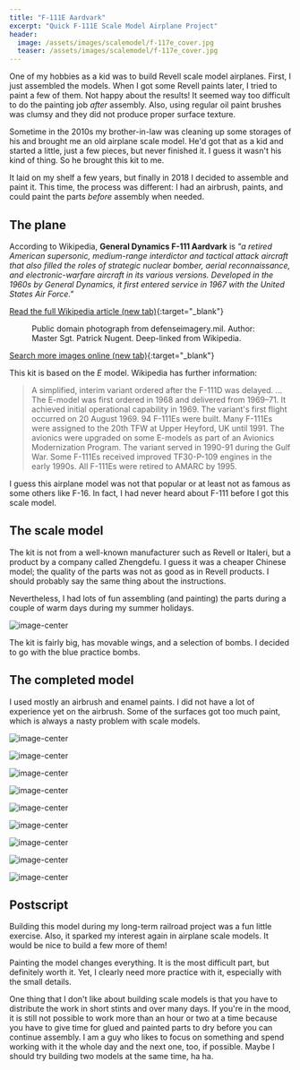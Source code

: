 ```yaml
---
title: "F-111E Aardvark"
excerpt: "Quick F-111E Scale Model Airplane Project"
header:
  image: /assets/images/scalemodel/f-117e_cover.jpg
  teaser: /assets/images/scalemodel/f-117e_cover.jpg
---
```


One of my hobbies as a kid was to build Revell scale model airplanes. First, I just assembled the models. When I got some Revell paints later, I tried to paint a few of them. Not happy about the results! It seemed way too difficult to do the painting job *after* assembly. Also, using regular oil paint brushes was clumsy and they did not produce proper surface texture.

Sometime in the 2010s my brother-in-law was cleaning up some storages of his and brought me an old airplane scale model. He'd got that as a kid and started a little, just a few pieces, but never finished it. I guess it wasn't his kind of thing. So he brought this kit to me. 

It laid on my shelf a few years, but finally in 2018 I decided to assemble and paint it. This time, the process was different: I had an airbrush, paints, and could paint the parts *before* assembly when needed.

## The plane

According to Wikipedia, **General Dynamics F-111 Aardvark** is *"a retired American supersonic, medium-range interdictor and tactical attack aircraft that also filled the roles of strategic nuclear bomber, aerial reconnaissance, and electronic-warfare aircraft in its various versions. Developed in the 1960s by General Dynamics, it first entered service in 1967 with the United States Air Force."* 

[Read the full Wikipedia article (new tab)](https://en.wikipedia.org/wiki/General_Dynamics_F-111_Aardvark){:target="_blank"}

<figure class="align-center">
  <img src="https://upload.wikimedia.org/wikipedia/commons/2/21/An_air-to-air_left_front_view_of_an_F-111_aircraft_during_a_refueling_mission_over_the_North_Sea_DF-ST-89-03609.jpg" alt="">
  <figcaption>Public domain photograph from defenseimagery.mil. Author: Master Sgt. Patrick Nugent. Deep-linked from Wikipedia.</figcaption>
</figure>

[Search more images online (new tab)](https://www.google.com/search?q=f-111e&tbm=isch){:target="_blank"}

This kit is based on the *E* model. Wikipedia has further information:

> A simplified, interim variant ordered after the F-111D was delayed. ... The E-model was first ordered in 1968 and delivered from 1969–71. It achieved initial operational capability in 1969. The variant's first flight occurred on 20 August 1969. 94 F-111Es were built. Many F-111Es were assigned to the 20th TFW at Upper Heyford, UK until 1991. The avionics were upgraded on some E-models as part of an Avionics Modernization Program. The variant served in 1990-91 during the Gulf War. Some F-111Es received improved TF30-P-109 engines in the early 1990s. All F-111Es were retired to AMARC by 1995.

I guess this airplane model was not that popular or at least not as famous as some others like F-16. In fact, I had never heard about F-111 before I got this scale model.

## The scale model

The kit is not from a well-known manufacturer such as Revell or Italeri, but a product by a company called Zhengdefu. I guess it was a cheaper Chinese model; the quality of the parts was not as good as in Revell products. I should probably say the same thing about the instructions.

Nevertheless, I had lots of fun assembling (and painting) the parts during a couple of warm days during my summer holidays.

![image-center](https://lh3.googleusercontent.com/pw/ACtC-3cgBJcw8mlVg6_BFU4RaVpgS9UXp9gQVHtPRbYSsjylfHYX5RUUClEGtVdIy2GMM9eGnyDHD3gbj-5BAa-mL5pfQi4eDdpP2_YmFoBB_DspZQeHh7PHu8_Fe5sWOIsBLnUm-m4vdS1dlcNokCbenUvj=w1259-h944-no?authuser=0)

The kit is fairly big, has movable wings, and a selection of bombs. I decided to go with the blue practice bombs.

## The completed model

I used mostly an airbrush and enamel paints. I did not have a lot of experience yet on the airbrush. Some of the surfaces got too much paint, which is always a nasty problem with scale models.

![image-center](https://lh3.googleusercontent.com/pw/ACtC-3ctlnt8a2uNO6G3sKyBYz9WBTjRFiUdiAklpSOhoqrI9V4gss6cRIBicc1ExgucIND-sBPk9vxVGhM4H4ccvP7hLmEGctA842MN6QlvCp259JjqBzTpj6xiJMMjV-cQ1CloyEzCKbE4vuO2msxLvqNe=w1259-h944-no?authuser=0)

![image-center](https://lh3.googleusercontent.com/pw/ACtC-3duSmGuViRw4-iibrBSs5LTxjfR6lAgPGIjIjdI1xUcSIssvKRWVgeypqbs2TrLVXz9E8EV9a4PV2jbfy5qlnUMXOa_LVH7Zeed71hOo7lskwR7TMnp7QhrO4xHtqAbI2D93kvSfu-miAgbNAa80T-k=w1259-h944-no?authuser=0)

![image-center](https://lh3.googleusercontent.com/pw/ACtC-3fbqxOdi4Wmj526b6EMtrac1oWDRs2CDq-I9hoidQEV7gIoa8dRE1vosgKbarL80rGd1LCT4SkxDKbYkTR8IatptNw3Ss28sL7eiEItGfu8eYPDeh_BP8gOPEtSaN2MkPtxt27qWsXiX5ryJi-IjIP2=w1259-h944-no?authuser=0)

![image-center](https://lh3.googleusercontent.com/pw/ACtC-3eDwN0tKzzihtKgT8QvPKvbu07IXSYAeCcKsEHX1oKx5Mzmobf2p1k1BvEM7psVgMB7MahkrK5mKKhjnAZ9pkaH0ZE4URyqLzY-0mw7Iyf4QsUtXMLrfvajOVWO557wqxpi1UYbray-yBZFtP_2W0Dt=w1259-h944-no?authuser=0)

![image-center](https://lh3.googleusercontent.com/pw/ACtC-3eaGPV8SjKbU5vuGCGZ4c1fUJozeXcjnZ4zkgnoVfNb3kfsgo6n7iV1M1oPRY3cPr3nt6G_UunAo8a6Mf0AJBWCsNQKMciExI1rMigxIj06Nf-85SKRvwagb_uwZNY4dci0iV3QuAEEG_bBn4ccRk_q=w1259-h944-no?authuser=0)

![image-center](https://lh3.googleusercontent.com/pw/ACtC-3cdMd9KnN5dgfSuykSVkQ5jr-zOOP2r_Ej7QuL2DqYFdrepTd7TIN5hYGoTD0xVA9XW63WOUG6cVkrAIuPDdFpp6zwheiaC8IaPG1Tz9VL9-ALqveWc9WKf0o4cRTeVHwle8C43JKJwjU5q89OKjaNq=w1259-h944-no?authuser=0)

![image-center](https://lh3.googleusercontent.com/pw/ACtC-3dRMY5t1Hj8I9xL9wg3xoOQtAD0-DwKcbQxzFzYqVeggmqUupuTqxgemC_aYSX2ACKFakDCv1nWyiBqRe2mRtpjpAPbdHSZBvAzLI1126y1su_OzCa0ipn7jrBXKjhyBhI4XyUXyHY2Fal0iDdejBrp=w1259-h944-no?authuser=0)

![image-center](https://lh3.googleusercontent.com/pw/ACtC-3cCT1jPDFdIKgwPu80bcb2fORdzq4GNJLrliZhxI-UBtcIG4sfAMDyL-_fJl-Q6CSvuq1h1CZUzjTJlVSuphJfWl1DYq5_akwVWBgCVoag14XvreLi0XTmpE-vPmgWxAnHB4lAaosMRYRp6r4pXU7E7=w1259-h944-no?authuser=0)

![image-center](https://lh3.googleusercontent.com/pw/ACtC-3dhcMHZG1AfrmxK-RUnTkIIy-9J1qaYj2rnzEgAhYtT0h66BBmmKyP1T6fzvhkqL6QTijm05njak8DuUEH5Ot7jCY8UeCoDMfVNjStsaRPCPcEvQWmK9Np7-aZh4c1qXuj2x-d83DJERL-gzemC6eU1=w1259-h944-no?authuser=0)

## Postscript

Building this model during my long-term railroad project was a fun little exercise. Also, it sparked my interest again in airplane scale models. It would be nice to build a few more of them!

Painting the model changes everything. It is the most difficult part, but definitely worth it. Yet, I clearly need more practice with it, especially with the small details.

One thing that I don't like about building scale models is that you have to distribute the work in short stints and over many days. If you're in the mood, it is still not possible to work more than an hour or two at a time because you have to give time for glued and painted parts to dry before you can continue assembly. I am a guy who likes to focus on something and spend working with it the whole day and the next one, too, if possible. Maybe I should try building two models at the same time, ha ha.
